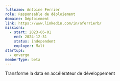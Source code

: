 ```yaml
---
fullname: Antoine Ferrier
role: Responsable de déploiement
domaine: Déploiement
link: https://www.linkedin.com/in/aferrierb/
missions:
  - start: 2023-06-01
    end: 2024-12-31
    status: independent
    employer: Malt
startups:
  - envergo
memberType: beta
---
```


Transforme la data en accélérateur de développement

